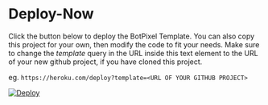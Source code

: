 # Deploy-Now

Click the button below to deploy the BotPixel Template. You can also copy this project for your own, then modify the code to fit your needs. Make sure to change the *template* query in the URL inside this text element to the URL of your new github project, if you have cloned this project.

eg. `https://heroku.com/deploy?template=<URL OF YOUR GITHUB PROJECT>`

[![Deploy](https://www.herokucdn.com/deploy/button.png)](https://heroku.com/deploy?template=https://github.com/BotPixel/Socket.io)
